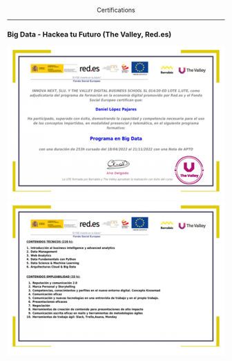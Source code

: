 <div align='center'>
    <p>Certifications</p>
</div>

---

### Big Data - Hackea tu Futuro (The Valley, Red.es)

![](Images/014_L1_F1_MAD001_CER_ACREDITA_001_page-0001.jpg)
![](Images/014_L1_F1_MAD001_CER_ACREDITA_001_page-0002.jpg)